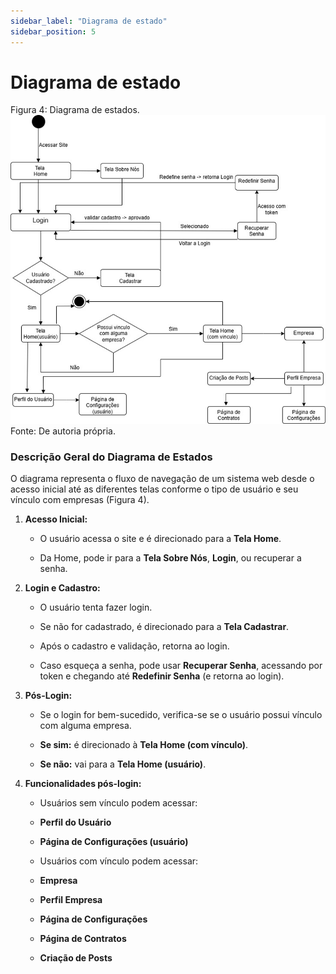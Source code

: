 ```yaml
---
sidebar_label: "Diagrama de estado"
sidebar_position: 5
---
```

# Diagrama de estado  
Figura 4: Diagrama de estados.
![Representação Visual da Arquitetura](../../static/img/diagrama_estado.png) 
Fonte: De autoria própria.

### **Descrição Geral do Diagrama de Estados**

O diagrama representa o fluxo de navegação de um sistema web desde o acesso inicial até as diferentes telas conforme o tipo de usuário e seu vínculo com empresas (Figura 4).

1. **Acesso Inicial:**

    - O usuário acessa o site e é direcionado para a **Tela Home**.

    - Da Home, pode ir para a **Tela Sobre Nós**, **Login**, ou recuperar a senha.

2. **Login e Cadastro:**

    - O usuário tenta fazer login.

    - Se não for cadastrado, é direcionado para a **Tela Cadastrar**.

    - Após o cadastro e validação, retorna ao login.

    - Caso esqueça a senha, pode usar **Recuperar Senha**, acessando por token e chegando até **Redefinir Senha** (e retorna ao login).

3. **Pós-Login:**

    - Se o login for bem-sucedido, verifica-se se o usuário possui vínculo com alguma empresa.

    - **Se sim:** é direcionado à **Tela Home (com vínculo)**.

    - **Se não:** vai para a **Tela Home (usuário)**.

4. **Funcionalidades pós-login:**

    - Usuários sem vínculo podem acessar:

    - **Perfil do Usuário**

    - **Página de Configurações (usuário)**

    - Usuários com vínculo podem acessar:

    - **Empresa**

    - **Perfil Empresa**

    - **Página de Configurações**

    - **Página de Contratos**

    - **Criação de Posts**
